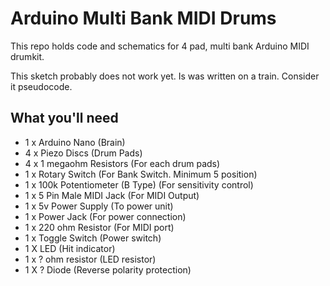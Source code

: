 # Arduino Multi Bank MIDI Drums
This repo holds code and schematics for 4 pad, multi bank Arduino MIDI drumkit.

This sketch probably does not work yet. Is was written on a train. Consider it pseudocode.

## What you'll need
* 1 x Arduino Nano (Brain)
* 4 x Piezo Discs (Drum Pads)
* 4 x 1 megaohm Resistors (For each drum pads)
* 1 x Rotary Switch (For Bank Switch. Minimum 5 position)
* 1 x 100k Potentiometer (B Type) (For sensitivity control)
* 1 x 5 Pin Male MIDI Jack (For MIDI Output)
* 1 x 5v Power Supply (To power unit)
* 1 x Power Jack (For power connection)
* 1 x 220 ohm Resistor (For MIDI port)
* 1 x Toggle Switch (Power switch)
* 1 X LED (Hit indicator)
* 1 x ? ohm resistor (LED resistor)
* 1 X ? Diode (Reverse polarity protection)
